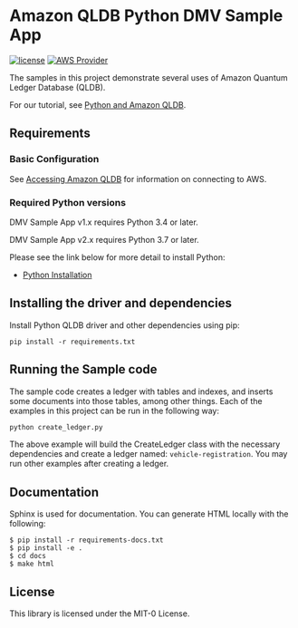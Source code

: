 # Amazon QLDB Python DMV Sample App
[![license](https://img.shields.io/badge/license-MIT-green)](https://github.com/aws-samples/amazon-qldb-dmv-sample-python/blob/master/LICENSE)
[![AWS Provider](https://img.shields.io/badge/provider-AWS-orange?logo=amazon-aws&color=ff9900)](https://aws.amazon.com/qldb/)

The samples in this project demonstrate several uses of Amazon Quantum Ledger Database (QLDB).

For our tutorial, see [Python and Amazon QLDB](https://docs.aws.amazon.com/qldb/latest/developerguide/getting-started.python.html).

## Requirements

### Basic Configuration

See [Accessing Amazon QLDB](https://docs.aws.amazon.com/qldb/latest/developerguide/accessing.html) for information on connecting to AWS.

### Required Python versions

DMV Sample App v1.x requires Python 3.4 or later.

DMV Sample App v2.x requires Python 3.7 or later.

Please see the link below for more detail to install Python:

* [Python Installation](https://www.python.org/downloads/)

## Installing the driver and dependencies

Install Python QLDB driver and other dependencies using pip:

```
pip install -r requirements.txt
```

## Running the Sample code

The sample code creates a ledger with tables and indexes, and inserts some documents into those tables,
among other things. Each of the examples in this project can be run in the following way:

```python
python create_ledger.py
```

The above example will build the CreateLedger class with the necessary dependencies and create a ledger named:
`vehicle-registration`. You may run other examples after creating a ledger.

## Documentation

Sphinx is used for documentation. You can generate HTML locally with the following:

```
$ pip install -r requirements-docs.txt
$ pip install -e .
$ cd docs
$ make html
```

## License

This library is licensed under the MIT-0 License.
